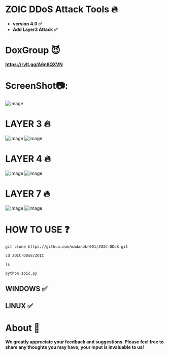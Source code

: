 # ZOIC DDoS Attack Tools 🔥

- **version 4.0 ✅**
- **Add Layer3 Attack ✅**

# DoxGroup 😈
**https://rvlt.gg/A6n8QXVN**

# ScreenShot📷:
![image](https://github.com/user-attachments/assets/56c39496-52d0-422b-a947-1d9ebed86031)

# LAYER 3 🔥
![image](https://github.com/user-attachments/assets/3cf459e6-cfc5-42b7-975b-f43dbdb05300)
![image](https://github.com/user-attachments/assets/ae2a3994-8416-459a-82bf-294aa7973960)



# LAYER 4 🔥
![image](https://github.com/user-attachments/assets/e279ab94-6a19-469a-8e2c-cb0988037d5a)
![image](https://github.com/user-attachments/assets/8aaee96e-286e-42cf-b684-281f48626905)




# LAYER 7 🔥
![image](https://github.com/user-attachments/assets/718068b5-faee-43b8-9801-a9eda4b5ebab)
![image](https://github.com/user-attachments/assets/c354ff50-f236-4dd9-aec1-2ace6fffd342)





# HOW TO USE ❓
```
git clone https://github.com/madanokr001/ZOIC-DDoS.git
```
```
cd ZOIC-DDoS/ZOIC
```
```
ls
```
```
python zoic.py
```

## WINDOWS ✅
## LINUX ✅ 

# About 🤑
**We greatly appreciate your feedback and suggestions. Please feel free to share any thoughts you may have; your input is invaluable to us!**






